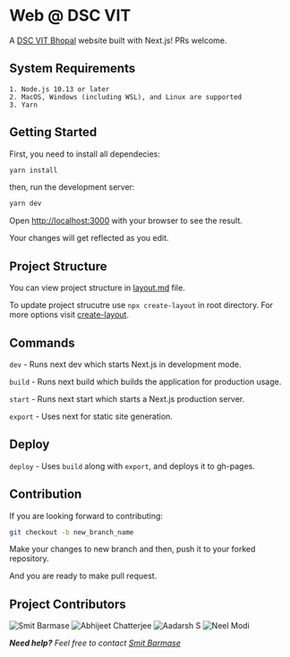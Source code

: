 # Web @ DSC VIT

A [DSC VIT Bhopal](https://dscvitbhopal.github.io/) website built with Next.js! PRs welcome.

## System Requirements

```
1. Node.js 10.13 or later
2. MacOS, Windows (including WSL), and Linux are supported
3. Yarn
```

## Getting Started

First, you need to install all dependecies:

```bash
yarn install
```

then, run the development server:

```bash
yarn dev
```

Open [http://localhost:3000](http://localhost:3000) with your browser to see the result.

Your changes will get reflected as you edit.

## Project Structure

You can view project structure in [layout.md](https://github.com/DSCVITBHOPAL/dscvitbhopal.github.io/blob/master/layout.md) file.

To update project strucutre use `npx create-layout` in root directory. For more options visit [create-layout](https://github.com/smitbarmase/create-layout).

## Commands

`dev` - Runs next dev which starts Next.js in development mode.

`build` - Runs next build which builds the application for production usage.

`start` - Runs next start which starts a Next.js production server.

`export` - Uses next for static site generation.

## Deploy

`deploy` - Uses `build` along with `export`, and deploys it to gh-pages.

## Contribution

If you are looking forward to contributing:

```bash
git checkout -b new_branch_name
```

Make your changes to new branch and then, push it to your forked repository.

And you are ready to make pull request.

## Project Contributors

<img src="https://avatars.githubusercontent.com/u/37347831?s=60&v=4" alt="Smit Barmase"></img>
<img src="https://avatars.githubusercontent.com/u/64676594?s=60&v=4" alt="Abhijeet Chatterjee"></img>
<img src="https://avatars.githubusercontent.com/u/54549066?s=60&v=4" alt="Aadarsh S"></img>
<img src="https://avatars.githubusercontent.com/u/53475167?s=60&v=4" alt="Neel Modi"></img>

**_Need help?_** 
_Feel free to contact [Smit Barmase](https://github.com/smitbarmase)_
